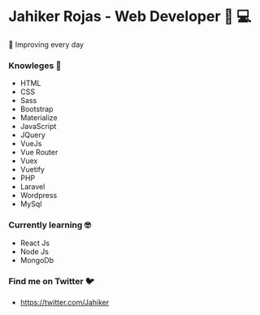 # Jahiker Rojas - Web Developer :man: :computer:

:dart: Improving every day

### Knowleges :brain:

- HTML
- CSS
- Sass
- Bootstrap
- Materialize
- JavaScript
- JQuery
- VueJs
- Vue Router
- Vuex
- Vuetify
- PHP
- Laravel
- Wordpress
- MySql

### Currently learning :nerd_face:

- React Js
- Node Js
- MongoDb

### Find me on Twitter :bird:

- https://twitter.com/Jahiker
